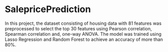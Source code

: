# SalepricePrediction
In this project, the dataset consisting of housing data with 81 features was preprocessed to select the top 30 features using Pearson correlation, Spearman correlation and, one-way ANOVA. The model was trained using Lasso Regression and Random Forest to achieve an accuracy of more than 80%.
